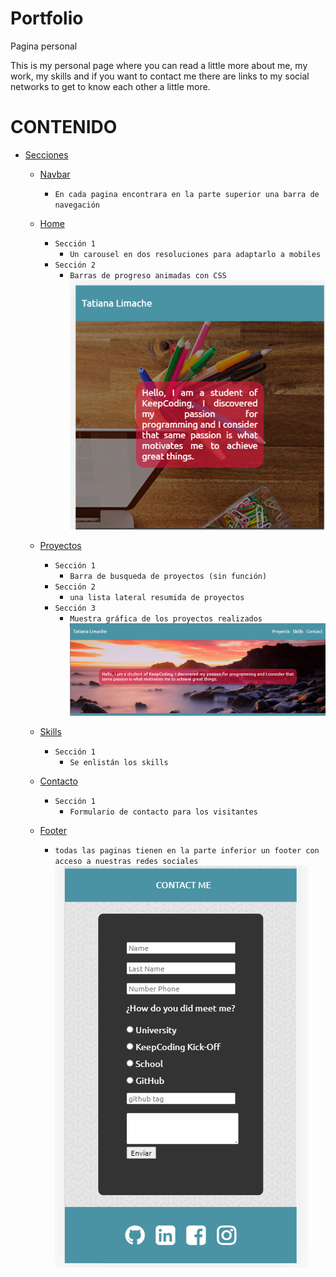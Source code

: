 # Portfolio
Pagina personal
 
This is my personal page where you can read a little more about me, my work, my skills and if you want to contact me there are links to my social networks to get to know each other a little more.
# CONTENIDO

- [Secciones](#.)
  - [Navbar](#Navbar)
    - `En cada pagina encontrara en la parte superior una barra de navegación`
  - [Home](#Home)
    - `Sección 1`
      - `Un carousel en dos resoluciones para adaptarlo a mobiles`      
    - `Sección 2`
      - `Barras de progreso animadas con CSS`
     ![home page](./img/header-page.png)
  - [Proyectos](#Proyectos)
    - `Sección 1`
      - `Barra de busqueda de proyectos (sin función)`
    - `Sección 2`
      - `una lista lateral resumida de proyectos`
    - `Sección 3`
      - `Muestra gráfica de los proyectos realizados `
       ![home page](./img/header-page-deskop.png)
  - [Skills](#Skills)
    - `Sección 1`
      - `Se enlistán los skills`
    
  - [Contacto](#Contacto)
    - `Sección 1`
      - `Formulario de contacto para los visitantes`      
  - [Footer](#Footer)
    - `todas las paginas tienen en la parte inferior un footer con acceso a nuestras redes sociales`
      ![home page](./img/contact-page.png)
#

